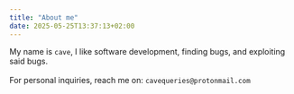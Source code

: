 ```yaml
---
title: "About me"
date: 2025-05-25T13:37:13+02:00
---
```


My name is `cave`, I like software development, finding bugs, and exploiting said bugs. \
\
For personal inquiries, reach me on: `cavequeries@protonmail.com`
